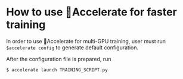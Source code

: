 # How to use 🤗Accelerate for faster training

In order to use 🤗Accelerate for multi-GPU training,
user must run `$accelerate config` to generate default configuration.

After the configuration file is prepared, run

```bash
$ accelerate launch TRAINING_SCRIPT.py
```